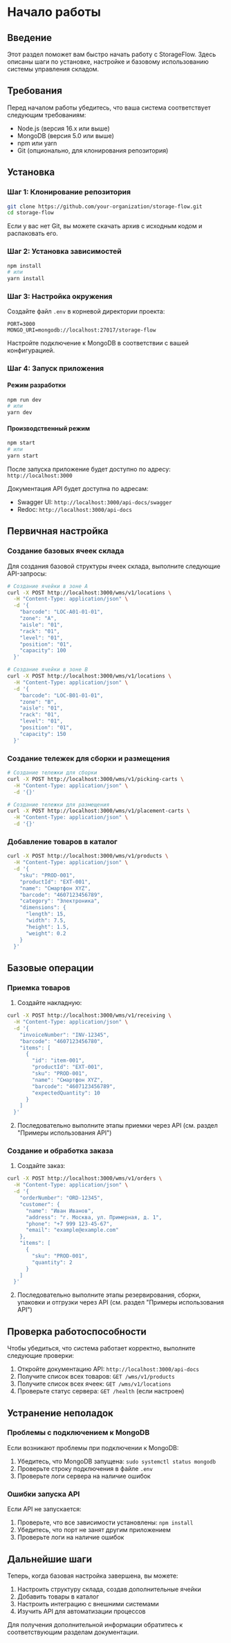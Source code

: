 # Начало работы

## Введение

Этот раздел поможет вам быстро начать работу с StorageFlow. Здесь описаны шаги по установке, настройке и базовому использованию системы управления складом.

## Требования

Перед началом работы убедитесь, что ваша система соответствует следующим требованиям:

- Node.js (версия 16.x или выше)
- MongoDB (версия 5.0 или выше)
- npm или yarn
- Git (опционально, для клонирования репозитория)

## Установка

### Шаг 1: Клонирование репозитория

```bash
git clone https://github.com/your-organization/storage-flow.git
cd storage-flow
```

Если у вас нет Git, вы можете скачать архив с исходным кодом и распаковать его.

### Шаг 2: Установка зависимостей

```bash
npm install
# или
yarn install
```

### Шаг 3: Настройка окружения

Создайте файл `.env` в корневой директории проекта:

```
PORT=3000
MONGO_URI=mongodb://localhost:27017/storage-flow
```

Настройте подключение к MongoDB в соответствии с вашей конфигурацией.

### Шаг 4: Запуск приложения

#### Режим разработки

```bash
npm run dev
# или
yarn dev
```

#### Производственный режим

```bash
npm start
# или
yarn start
```

После запуска приложение будет доступно по адресу: `http://localhost:3000`

Документация API будет доступна по адресам:

- Swagger UI: `http://localhost:3000/api-docs/swagger`
- Redoc: `http://localhost:3000/api-docs`

## Первичная настройка

### Создание базовых ячеек склада

Для создания базовой структуры ячеек склада, выполните следующие API-запросы:

```bash
# Создание ячейки в зоне A
curl -X POST http://localhost:3000/wms/v1/locations \
  -H "Content-Type: application/json" \
  -d '{
    "barcode": "LOC-A01-01-01",
    "zone": "A",
    "aisle": "01",
    "rack": "01",
    "level": "01",
    "position": "01",
    "capacity": 100
  }'

# Создание ячейки в зоне B
curl -X POST http://localhost:3000/wms/v1/locations \
  -H "Content-Type: application/json" \
  -d '{
    "barcode": "LOC-B01-01-01",
    "zone": "B",
    "aisle": "01",
    "rack": "01",
    "level": "01",
    "position": "01",
    "capacity": 150
  }'
```

### Создание тележек для сборки и размещения

```bash
# Создание тележки для сборки
curl -X POST http://localhost:3000/wms/v1/picking-carts \
  -H "Content-Type: application/json" \
  -d '{}'

# Создание тележки для размещения
curl -X POST http://localhost:3000/wms/v1/placement-carts \
  -H "Content-Type: application/json" \
  -d '{}'
```

### Добавление товаров в каталог

```bash
curl -X POST http://localhost:3000/wms/v1/products \
  -H "Content-Type: application/json" \
  -d '{
    "sku": "PROD-001",
    "productId": "EXT-001",
    "name": "Смартфон XYZ",
    "barcode": "4607123456789",
    "category": "Электроника",
    "dimensions": {
      "length": 15,
      "width": 7.5,
      "height": 1.5,
      "weight": 0.2
    }
  }'
```

## Базовые операции

### Приемка товаров

1. Создайте накладную:

```bash
curl -X POST http://localhost:3000/wms/v1/receiving \
  -H "Content-Type: application/json" \
  -d '{
    "invoiceNumber": "INV-12345",
    "barcode": "4607123456780",
    "items": [
      {
        "id": "item-001",
        "productId": "EXT-001",
        "sku": "PROD-001",
        "name": "Смартфон XYZ",
        "barcode": "4607123456789",
        "expectedQuantity": 10
      }
    ]
  }'
```

2. Последовательно выполните этапы приемки через API (см. раздел "Примеры использования API")

### Создание и обработка заказа

1. Создайте заказ:

```bash
curl -X POST http://localhost:3000/wms/v1/orders \
  -H "Content-Type: application/json" \
  -d '{
    "orderNumber": "ORD-12345",
    "customer": {
      "name": "Иван Иванов",
      "address": "г. Москва, ул. Примерная, д. 1",
      "phone": "+7 999 123-45-67",
      "email": "example@example.com"
    },
    "items": [
      {
        "sku": "PROD-001",
        "quantity": 2
      }
    ]
  }'
```

2. Последовательно выполните этапы резервирования, сборки, упаковки и отгрузки через API (см. раздел "Примеры использования API")

## Проверка работоспособности

Чтобы убедиться, что система работает корректно, выполните следующие проверки:

1. Откройте документацию API: `http://localhost:3000/api-docs`
2. Получите список всех товаров: `GET /wms/v1/products`
3. Получите список всех ячеек: `GET /wms/v1/locations`
4. Проверьте статус сервера: `GET /health` (если настроен)

## Устранение неполадок

### Проблемы с подключением к MongoDB

Если возникают проблемы при подключении к MongoDB:

1. Убедитесь, что MongoDB запущена: `sudo systemctl status mongodb`
2. Проверьте строку подключения в файле `.env`
3. Проверьте логи сервера на наличие ошибок

### Ошибки запуска API

Если API не запускается:

1. Проверьте, что все зависимости установлены: `npm install`
2. Убедитесь, что порт не занят другим приложением
3. Проверьте логи на наличие ошибок

## Дальнейшие шаги

Теперь, когда базовая настройка завершена, вы можете:

1. Настроить структуру склада, создав дополнительные ячейки
2. Добавить товары в каталог
3. Настроить интеграцию с внешними системами
4. Изучить API для автоматизации процессов

Для получения дополнительной информации обратитесь к соответствующим разделам документации.
